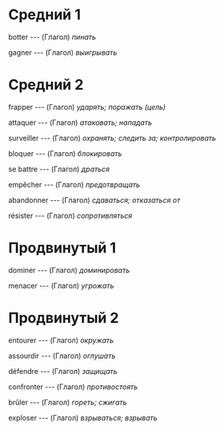 # Средний 1

botter --- (Глагол)
*пинать*



gagner --- (Глагол)
*выигрывать*



# Средний 2

frapper --- (Глагол)
*ударять; поражать (цель)*



attaquer --- (Глагол)
*атаковать; нападать*



surveiller --- (Глагол)
*охранять; следить за; контролировать*



bloquer --- (Глагол)
*блокировать*



se battre --- (Глагол)
*драться*



empêcher --- (Глагол)
*предотвращать*



abandonner --- (Глагол)
*сдаваться; отказаться от*



résister --- (Глагол)
*сопротивляться*



# Продвинутый 1

dominer --- (Глагол)
*доминировать*



menacer --- (Глагол)
*угрожать*



# Продвинутый 2

entourer --- (Глагол)
*окружать*



assourdir --- (Глагол)
*оглушать*



défendre --- (Глагол)
*защищать*



confronter --- (Глагол)
*противостоять*



brûler --- (Глагол)
*гореть; сжигать*



exploser --- (Глагол)
*взрываться; взрывать*